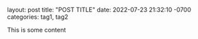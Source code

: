 layout: post
title: "POST TITLE"
date: 2022-07-23 21:32:10 -0700
categories: tag1, tag2

This is some content
